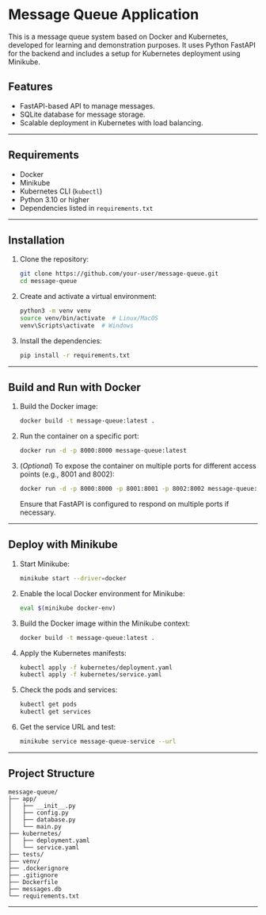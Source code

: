 # Message Queue Application

This is a message queue system based on Docker and Kubernetes, developed for learning and demonstration purposes. It uses Python FastAPI for the backend and includes a setup for Kubernetes deployment using Minikube.

## Features

- FastAPI-based API to manage messages.
- SQLite database for message storage.
- Scalable deployment in Kubernetes with load balancing.

---

## Requirements

- Docker
- Minikube
- Kubernetes CLI (`kubectl`)
- Python 3.10 or higher
- Dependencies listed in `requirements.txt`

---

## Installation

1. Clone the repository:

   ```bash
   git clone https://github.com/your-user/message-queue.git
   cd message-queue
   ```

2. Create and activate a virtual environment:

   ```bash
   python3 -m venv venv
   source venv/bin/activate  # Linux/MacOS
   venv\Scripts\activate  # Windows
   ```

3. Install the dependencies:

   ```bash
   pip install -r requirements.txt
   ```

---

## Build and Run with Docker

1. Build the Docker image:

   ```bash
   docker build -t message-queue:latest .
   ```

2. Run the container on a specific port:

   ```bash
   docker run -d -p 8000:8000 message-queue:latest
   ```

3. (_Optional_) To expose the container on multiple ports for different access points (e.g., 8001 and 8002):

   ```bash
   docker run -d -p 8000:8000 -p 8001:8001 -p 8002:8002 message-queue:latest
   ```

   Ensure that FastAPI is configured to respond on multiple ports if necessary.

---

## Deploy with Minikube

1. Start Minikube:

   ```bash
   minikube start --driver=docker
   ```

2. Enable the local Docker environment for Minikube:

   ```bash
   eval $(minikube docker-env)
   ```

3. Build the Docker image within the Minikube context:

   ```bash
   docker build -t message-queue:latest .
   ```

4. Apply the Kubernetes manifests:

   ```bash
   kubectl apply -f kubernetes/deployment.yaml
   kubectl apply -f kubernetes/service.yaml
   ```

5. Check the pods and services:

   ```bash
   kubectl get pods
   kubectl get services
   ```

6. Get the service URL and test:

   ```bash
   minikube service message-queue-service --url
   ```

---

## Project Structure

```
message-queue/
├── app/
│   ├── __init__.py
│   ├── config.py
│   ├── database.py
│   └── main.py
├── kubernetes/
│   ├── deployment.yaml
│   └── service.yaml
├── tests/
├── venv/
├── .dockerignore
├── .gitignore
├── Dockerfile
├── messages.db
└── requirements.txt
```

---


